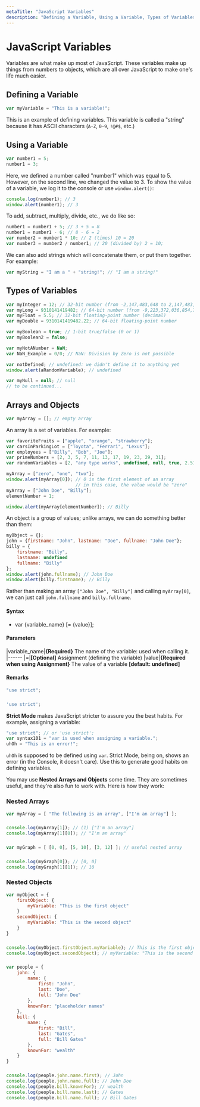 ```yaml
---
metaTitle: "JavaScript Variables"
description: "Defining a Variable, Using a Variable, Types of Variables, Arrays and Objects"
---
```


# JavaScript Variables


Variables are what make up most of JavaScript. These variables make up things from numbers to objects, which are all over JavaScript to make one's life much easier.



## Defining a Variable


```js
var myVariable = "This is a variable!";

```

This is an example of defining variables. This variable is called a "string" because it has ASCII characters (`A-Z`, `0-9`, `!@#$`, etc.)



## Using a Variable


```js
var number1 = 5;
number1 = 3;

```

Here, we defined a number called "number1" which was equal to 5. However, on the second line, we changed the value to 3. To show the value of a variable, we log it to the console or use `window.alert()`:

```js
console.log(number1); // 3
window.alert(number1); // 3

```

To add, subtract, multiply, divide, etc., we do like so:

```js
number1 = number1 + 5; // 3 + 5 = 8
number1 = number1 - 6; // 8 - 6 = 2
var number2 = number1 * 10; // 2 (times) 10 = 20
var number3 = number2 / number1; // 20 (divided by) 2 = 10;

```

We can also add strings which will concatenate them, or put them together. For example:

```js
var myString = "I am a " + "string!"; // "I am a string!"

```



## Types of Variables


```js
var myInteger = 12; // 32-bit number (from -2,147,483,648 to 2,147,483,647)
var myLong = 9310141419482; // 64-bit number (from -9,223,372,036,854,775,808 to 9,223,372,036,854,775,807)
var myFloat = 5.5; // 32-bit floating-point number (decimal)
var myDouble = 9310141419482.22; // 64-bit floating-point number

var myBoolean = true; // 1-bit true/false (0 or 1)
var myBoolean2 = false;

var myNotANumber = NaN;
var NaN_Example = 0/0; // NaN: Division by Zero is not possible

var notDefined; // undefined: we didn't define it to anything yet
window.alert(aRandomVariable); // undefined

var myNull = null; // null
// to be continued...

```



## Arrays and Objects


```js
var myArray = []; // empty array

```

An array is a set of variables. For example:

```js
var favoriteFruits = ["apple", "orange", "strawberry"];
var carsInParkingLot = ["Toyota", "Ferrari", "Lexus"];
var employees = ["Billy", "Bob", "Joe"];
var primeNumbers = [2, 3, 5, 7, 11, 13, 17, 19, 23, 29, 31];
var randomVariables = [2, "any type works", undefined, null, true, 2.51];

myArray = ["zero", "one", "two"];
window.alert(myArray[0]); // 0 is the first element of an array
                          // in this case, the value would be "zero"
myArray = ["John Doe", "Billy"];
elementNumber = 1;

window.alert(myArray[elementNumber]); // Billy

```

An object is a group of values; unlike arrays, we can do something better than them:

```js
myObject = {};
john = {firstname: "John", lastname: "Doe", fullname: "John Doe"};
billy = {
    firstname: "Billy",
    lastname: undefined
    fullname: "Billy"
};
window.alert(john.fullname); // John Doe
window.alert(billy.firstname); // Billy

```

Rather than making an array `["John Doe", "Billy"]` and calling `myArray[0]`, we can just call `john.fullname` and `billy.fullname`.



#### Syntax


- var {variable_name} [= {value}];



#### Parameters


|variable_name|**{Required}** The name of the variable: used when calling it.
|------
|=|**[Optional]** Assignment (defining the variable)
|value|**{Required when using Assignment}** The value of a variable **[default: undefined]**



#### Remarks


```js
"use strict";

```

### 

```js
'use strict';

```

**Strict Mode** makes JavaScript stricter to assure you the best habits. For example, assigning a variable:

```js
"use strict"; // or 'use strict';
var syntax101 = "var is used when assigning a variable.";
uhOh = "This is an error!";

```

`uhOh` is supposed to be defined using `var`. Strict Mode, being on, shows an error (in the Console, it doesn't care). Use this to generate good habits on defining variables.

You may use **Nested Arrays and Objects** some time. They are sometimes useful, and they're also fun to work with. Here is how they work:

### Nested Arrays

```js
var myArray = [ "The following is an array", ["I'm an array"] ];

```

### 

```js
console.log(myArray[1]); // (1) ["I'm an array"]
console.log(myArray[1][0]); // "I'm an array"

```

### 

```js
var myGraph = [ [0, 0], [5, 10], [3, 12] ]; // useful nested array

```

### 

```js
console.log(myGraph[0]); // [0, 0]
console.log(myGraph[1][1]); // 10

```

### Nested Objects

```js
var myObject = {
    firstObject: {
        myVariable: "This is the first object"
    }
    secondObject: {
        myVariable: "This is the second object"
    }
}

```

### 

```js
console.log(myObject.firstObject.myVariable); // This is the first object.
console.log(myObject.secondObject); // myVariable: "This is the second object"

```

### 

```js
var people = {
    john: {
        name: {
            first: "John",
            last: "Doe",
            full: "John Doe"
        },
        knownFor: "placeholder names"
    },
    bill: {
        name: {
            first: "Bill",
            last: "Gates",
            full: "Bill Gates"
        },
        knownFor: "wealth"
    }
}

```

### 

```js
console.log(people.john.name.first); // John
console.log(people.john.name.full); // John Doe
console.log(people.bill.knownFor); // wealth
console.log(people.bill.name.last); // Gates
console.log(people.bill.name.full); // Bill Gates

```


